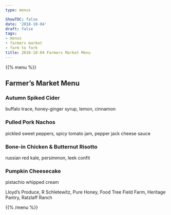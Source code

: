 ```yaml
---
type: menus

ShowTOC: false
date: '2018-10-04'
draft: false
tags:
- menus
- farmers market
- farm to fork
title: 2018-10-04 Farmers Market Menu
---
```


{{% menu %}}

## Farmer’s Market Menu

### Autumn Spiked Cider

buffalo trace, honey\-ginger syrup,
lemon, cinnamon

### Pulled Pork Nachos

pickled sweet peppers, spicy tomato jam,
pepper jack cheese sauce

### Bone\-in Chicken & Butternut Risotto

russian red kale, persimmon, leek confit

### Pumpkin Cheesecake

pistachio whipped cream


Lloyd’s Produce, R Schletewitz, Pure Honey,
Food Tree Field Farm, Heritage Pantry, Ratzlaff Ranch

{{% /menu %}}
